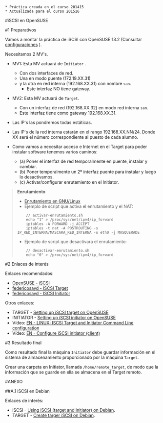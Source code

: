 ```
* Práctica creada en el curso 201415
* Actualizada para el curso 201516
```

#iSCSI en OpenSUSE

#1 Preparativos

Vamos a montar la práctica de iSCSI con OpenSUSE 13.2 (Consultar [configuraciones](../../global/configuracion-aula109.md) ).

Necesitamos 2 MV's.
* MV1: Esta MV actuará de `Initiator` . 
    * Con dos interfaces de red. 
    * Una en modo puente (172.19.XX.31) 
    * y la otra en red interna (192.168.XX.31) con nombre `san`.
        * Este interfaz NO tiene gateway.
* MV2: Esta MV actuará de `Target`. 
    * Con un interfaz de red (192.168.XX.32) en modo red interna `san`. 
    * Este interfaz tiene como gateway 192.168.XX.31.
* Las IP's las pondremos todas estáticas.
* Las IP's de la red interna estarán en el rango 192.168.XX.NN/24. 
Donde XX será el número correspondiente al puesto de cada alumno.

* Como vamos a necesitar acceso e Internet en el Target para poder instalar
software tenemos varios caminos:
    * (a) Poner el interfaz de red temporalmente en puente, instalar y cambiar.
    * (b) Poner temporalmente un 2º interfaz puente para instalar y luego lo desactivamos.
    * (c) Activar/configurar enrutamiento en el Initiator.
    
> **Enrutamiento**
>
> * [Enrutamiento en GNU/Linux](http://www.ite.educacion.es/formacion/materiales/85/cd/linux/m6/enrutamiento_en_linux.html)
> *  Ejemplo de script que activa el enrutamiento y el NAT:
> ```
>     // activar-enrutamiento.sh
>     echo "1" > /proc/sys/net/ipv4/ip_forward
>     iptables -A FORWARD -j ACCEPT
>     iptables -t nat -A POSTROUTING -s IP_RED_INTERNA/MASCARA_RED_INTERNA -o eth0 -j MASQUERADE
> ```
> *  Ejemplo de script que desactivara el enrutamiento:
> ```
>     // desactivar-enrutamiento.sh
>     echo "0" > /proc/sys/net/ipv4/ip_forward
> ```

#2 Enlaces de interés

Enlaces recomendados:
* [OpenSUSE - iSCSI](http://es.opensuse.org/iSCSI)
* [federicosayd - ISCSI Target](https://federicosayd.wordpress.com/2007/09/11/instalando-un-target-iscsi/)
* [federicosayd - ISCSI Initiator](http://federicosayd.wordpress.com/2007/09/13/montando-un-iniciador-iscsi-en-linux)

Otros enlaces:
* TARGET - [Setting up iSCSI target on OpenSUSE](https://www.suse.com/documentation/sles10/book_sle_reference/data/sec_inst_system_iscsi_target.html)
* INITIATOR - [Setting up iSCSI initiator on OpenSUSE](https://www.suse.com/documentation/sles11/stor_admin/data/sec_inst_system_iscsi_initiator.html) 
* Vídeo: [EN - LINUX: ISCSI Target and Initiator Command Line configuration](https://youtu.be/5yMSxqUs4ys) 
* Vídeo: [EN - Configure iSCSI initiator (client)](https://youtu.be/8UojNONhQDo) 

#3 Resultado final

Como resultado final la máquina `Initiator` debe guardar información en el sistema de
almacenamiento proporcionado por la máquina `Target`.

Crear una carpeta en Initiator, llamada `/home/remote_target`, de modo que la información
que se guarde en ella se almacena en el Target remoto.


#ANEXO

##A.1 iSCSI en Debian

Enlaces de interés:
* iSCSI - [Using iSCSI (target and initiator) on Debian](https://www.howtoforge.com/using-iscsi-on-debian-lenny-initiator-and-target).
* TARGET - [Create targer iSCSI on Debian](https://wiki.debian.org/SAN/iSCSI/iscsitarget). 
